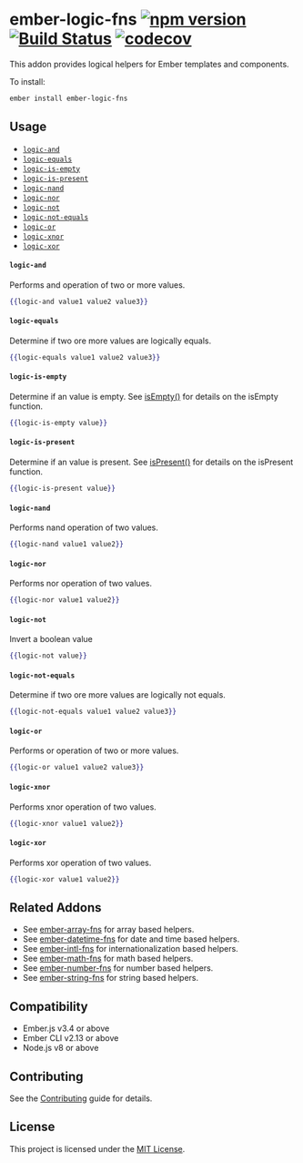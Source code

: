 ember-logic-fns
[![npm version](https://badge.fury.io/js/ember-logic-fns.svg)](https://badge.fury.io/js/ember-logic-fns)
[![Build Status](https://travis-ci.com/robert-allan-frank/ember-logic-fns.svg?branch=develop)](https://travis-ci.com/robert-allan-frank/ember-logic-fns)
[![codecov](https://codecov.io/gh/robert-allan-frank/ember-logic-fns/branch/develop/graph/badge.svg)](https://codecov.io/gh/robert-allan-frank/ember-logic-fns)
==============================================================================
This addon provides logical helpers for Ember templates and components.

To install:

```sh
ember install ember-logic-fns
```

Usage
------------------------------------------------------------------------------
* [`logic-and`](#logic-and)
* [`logic-equals`](#logic-equals)
* [`logic-is-empty`](#logic-is-empty)
* [`logic-is-present`](#logic-is-present)
* [`logic-nand`](#logic-nand)
* [`logic-nor`](#logic-nor)
* [`logic-not`](#logic-not)
* [`logic-not-equals`](#logic-not-equals)
* [`logic-or`](#logic-or)
* [`logic-xnor`](#logic-xnor)
* [`logic-xor`](#logic-xor)

#### `logic-and`
Performs and operation of two or more values.

```hbs
{{logic-and value1 value2 value3}}
```

#### `logic-equals`
Determine if two ore more values are logically equals.

```hbs
{{logic-equals value1 value2 value3}}
```

#### `logic-is-empty`
Determine if an value is empty. See [isEmpty()](https://api.emberjs.com/ember/release/functions/@ember%2Futils/isEmpty) for details on the isEmpty function.

```hbs
{{logic-is-empty value}}
```

#### `logic-is-present`
Determine if an value is present. See [isPresent()](https://api.emberjs.com/ember/release/functions/@ember%2Futils/isPresent) for details on the isPresent function.

```hbs
{{logic-is-present value}}
```

#### `logic-nand`
Performs nand operation of two values.

```hbs
{{logic-nand value1 value2}}
```

#### `logic-nor`
Performs nor operation of two values.

```hbs
{{logic-nor value1 value2}}
```

#### `logic-not`
Invert a boolean value

```hbs
{{logic-not value}}
```

#### `logic-not-equals`
Determine if two ore more values are logically not equals.

```hbs
{{logic-not-equals value1 value2 value3}}
```

#### `logic-or`
Performs or operation of two or more values.

```hbs
{{logic-or value1 value2 value3}}
```

#### `logic-xnor`
Performs xnor operation of two values.

```hbs
{{logic-xnor value1 value2}}
```

#### `logic-xor`
Performs xor operation of two values.

```hbs
{{logic-xor value1 value2}}
```

Related Addons
------------------------------------------------------------------------------
* See [ember-array-fns](https://github.com/robert-allan-frank/ember-array-fns) for array based helpers.
* See [ember-datetime-fns](https://github.com/robert-allan-frank/ember-datetime-fns) for date and time based helpers.
* See [ember-intl-fns](https://github.com/robert-allan-frank/ember-intl-fns) for internationalization based helpers.
* See [ember-math-fns](https://github.com/robert-allan-frank/ember-math-fns) for math based helpers.
* See [ember-number-fns](https://github.com/robert-allan-frank/ember-number-fns) for number based helpers.
* See [ember-string-fns](https://github.com/robert-allan-frank/ember-string-fns) for string based helpers.

Compatibility
------------------------------------------------------------------------------
* Ember.js v3.4 or above
* Ember CLI v2.13 or above
* Node.js v8 or above


Contributing
------------------------------------------------------------------------------
See the [Contributing](CONTRIBUTING.md) guide for details.


License
------------------------------------------------------------------------------
This project is licensed under the [MIT License](LICENSE.md).
